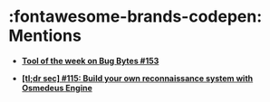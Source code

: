# :fontawesome-brands-codepen: Mentions

* **[Tool of the week on Bug Bytes #153](https://blog.intigriti.com/2022/01/05/bug-bytes-153-new-php-lfi-technique-cache-poisoning-at-scale-null-byte-attacks-are-still-alive/)**

* **[[tl;dr sec] #115: Build your own reconnaissance system with Osmedeus Engine](https://tldrsec.com/blog/tldr-sec-115/)**